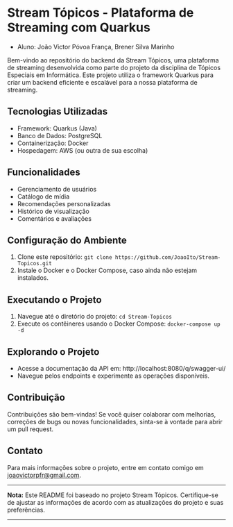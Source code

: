 # Stream Tópicos - Plataforma de Streaming com Quarkus

- Aluno: João Victor Póvoa França, Brener Silva Marinho

Bem-vindo ao repositório do backend da Stream Tópicos, uma plataforma de streaming desenvolvida como parte do projeto da disciplina de Tópicos Especiais em Informática. Este projeto utiliza o framework Quarkus para criar um backend eficiente e escalável para a nossa plataforma de streaming.

## Tecnologias Utilizadas

- Framework: Quarkus (Java)
- Banco de Dados: PostgreSQL
- Containerização: Docker
- Hospedagem: AWS (ou outra de sua escolha)

## Funcionalidades

- Gerenciamento de usuários
- Catálogo de mídia
- Recomendações personalizadas
- Histórico de visualização
- Comentários e avaliações

## Configuração do Ambiente

1. Clone este repositório: `git clone https://github.com/JoaoIto/Stream-Topicos.git`
2. Instale o Docker e o Docker Compose, caso ainda não estejam instalados.

## Executando o Projeto

1. Navegue até o diretório do projeto: `cd Stream-Topicos`
2. Execute os contêineres usando o Docker Compose: `docker-compose up -d`

## Explorando o Projeto

- Acesse a documentação da API em: http://localhost:8080/q/swagger-ui/
- Navegue pelos endpoints e experimente as operações disponíveis.

## Contribuição

Contribuições são bem-vindas! Se você quiser colaborar com melhorias, correções de bugs ou novas funcionalidades, sinta-se à vontade para abrir um pull request.

## Contato

Para mais informações sobre o projeto, entre em contato comigo em joaovictorpfr@gmail.com.

---

**Nota:** Este README foi baseado no projeto Stream Tópicos. Certifique-se de ajustar as informações de acordo com as atualizações do projeto e suas preferências.

---